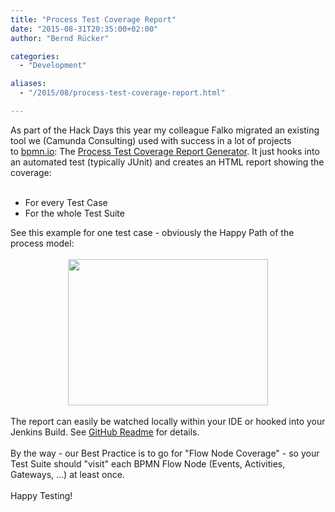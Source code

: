 ```yaml
---
title: "Process Test Coverage Report"
date: "2015-08-31T20:35:00+02:00"
author: "Bernd Rücker"

categories:
  - "Development"

aliases:
  - "/2015/08/process-test-coverage-report.html"

---
```


As part of the Hack Days this year my colleague Falko migrated an existing tool we (Camunda Consulting) used with success in a lot of projects to&nbsp;<a href="http://bpmn.io/">bpmn.io</a>: The <a href="https://github.com/camunda/camunda-consulting/tree/master/snippets/process-test-coverage">Process Test Coverage Report Generator</a>. It just hooks into an automated test (typically JUnit) and creates an HTML report showing the coverage:<br />
<br />
<ul>
<li>For every Test Case</li>
<li>For the whole Test Suite</li>
</ul>
<div>
See this example for one test case - obviously the Happy Path of the process model:</div>
<div>
<br /></div>
<div class="separator" style="clear: both; text-align: center;">
<a href="http://1.bp.blogspot.com/-jP0h-G4dUNE/VeSdgQvu-3I/AAAAAAAAARU/akfz4seDr5w/s1600/testing-process-definitions-coverage.png" imageanchor="1" style="margin-left: 1em; margin-right: 1em;"><img border="0" height="234" src="http://1.bp.blogspot.com/-jP0h-G4dUNE/VeSdgQvu-3I/AAAAAAAAARU/akfz4seDr5w/s320/testing-process-definitions-coverage.png" width="320" /></a></div>
<div class="separator" style="clear: both; text-align: center;">
<br /></div>
<div>
The report can easily be watched locally within your IDE or hooked into your Jenkins Build. See <a href="https://github.com/camunda/camunda-consulting/blob/master/snippets/process-test-coverage/README.md">GitHub Readme</a> for details.&nbsp;</div>
<div>
<br /></div>
<div>
By the way - our Best Practice is to go for "Flow Node Coverage" - so your Test Suite should "visit" each BPMN Flow Node (Events, Activities, Gateways, ...) at least once.</div>
<div>
<br /></div>
<div>
Happy Testing!</div>
